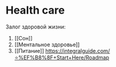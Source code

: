 # Health care
Залог здоровой жизни:
1. [[Сон]]
2. [[Ментальное здоровье]]
3. [[Питание]]
https://integralguide.com/⭐%EF%B8%8F+Start+Here/Roadmap